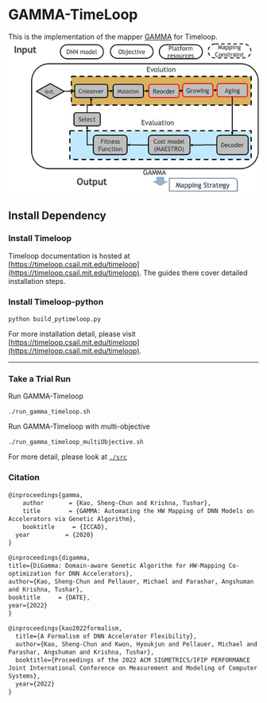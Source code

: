# GAMMA-TimeLoop #
This is the implementation of the mapper [GAMMA](https://dl.acm.org/doi/10.1145/3400302.3415639) for Timeloop.
![GAMMA Framework](./gamma.jpg)
## Install Dependency ###
### Install Timeloop ###
Timeloop documentation is hosted at [https://timeloop.csail.mit.edu/timeloop](https://timeloop.csail.mit.edu/timeloop). The guides there cover detailed installation steps. 

### Install Timeloop-python ###
```
python build_pytimeloop.py
```
For more installation detail, please visit [https://timeloop.csail.mit.edu/timeloop](https://timeloop.csail.mit.edu/timeloop).

------------------


### Take a Trial Run ###
Run GAMMA-Timeloop
```
./run_gamma_timeloop.sh
```

Run GAMMA-Timeloop with multi-objective
```
./run_gamma_timeloop_multiObjective.sh
```

For more detail, please look at [``./src``](./src)


### Citation ###
```
@inproceedings{gamma,
    author       = {Kao, Sheng-Chun and Krishna, Tushar},
    title        = {GAMMA: Automating the HW Mapping of DNN Models on Accelerators via Genetic Algorithm},
    booktitle     = {ICCAD},
  year          = {2020}
}

```
```
@inproceedings{digamma,
title={DiGamma: Domain-aware Genetic Algorithm for HW-Mapping Co-optimization for DNN Accelerators},
author={Kao, Sheng-Chun and Pellauer, Michael and Parashar, Angshuman and Krishna, Tushar},
booktitle     = {DATE},
year={2022}
}
```
```
@inproceedings{kao2022formalism,
  title={A Formalism of DNN Accelerator Flexibility},
  author={Kao, Sheng-Chun and Kwon, Hyoukjun and Pellauer, Michael and Parashar, Angshuman and Krishna, Tushar},
  booktitle={Proceedings of the 2022 ACM SIGMETRICS/IFIP PERFORMANCE Joint International Conference on Measurement and Modeling of Computer Systems},
  year={2022}
}
```